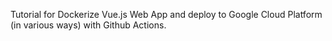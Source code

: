 Tutorial for Dockerize Vue.js Web App and deploy to Google Cloud Platform (in various ways) with Github Actions.

